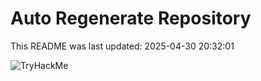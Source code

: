# Auto Regenerate Repository

This README was last updated: 2025-04-30 20:32:01

 ![TryHackMe](https://tryhackme.com/badge/533634)